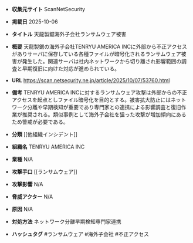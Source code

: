 - **収集元サイト**
ScanNetSecurity

- **掲載日**
2025-10-06

- **タイトル**
天龍製鋸海外子会社ランサムウェア被害

- **概要**
天龍製鋸の海外子会社TENRYU AMERICA INCに外部から不正アクセスがありサーバに保存している各種ファイルが暗号化されるランサムウェア被害が発生した。関連サーバは社内ネットワークから切り離され影響範囲の調査と早期復旧に向けた対応が進められている。

- **URL**
https://scan.netsecurity.ne.jp/article/2025/10/07/53760.html

- **備考**
TENRYU AMERICA INCに対するランサムウェア攻撃は外部からの不正アクセスを起点としファイル暗号化を目的とする。被害拡大防止にはネットワーク分離や早期検知が重要であり専門家との連携による影響調査と復旧作業が推奨される。類似事例として海外子会社を狙った攻撃が増加傾向にあるため警戒が必要である。

- **分類**
[[他組織インシデント]]

- **組織名**
TENRYU AMERICA INC

- **業種**
N/A

- **攻撃手口**
[[ランサムウェア]]

- **攻撃影響**
N/A

- **脅威アクター**
N/A

- **原因**
N/A

- **対処方法**
ネットワーク分離早期検知専門家連携

- **ハッシュタグ**
#ランサムウェア #海外子会社 #不正アクセス
